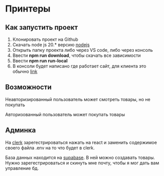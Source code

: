 # Принтеры

## Как запустить проект

1. Клонировать проект на Github
2. Скачать node js 20.\* версию [nodejs](https://nodejs.org/en/download/package-manager)
3. Открыть папку проекта либо через VS code, либо через консоль
4. Ввести **npm run download**, чтобы скачать все зависимости
5. Ввести **npm run run-local**
6. В консоли будет написано где работает сайт, для клиента это обычно [link](http://localhost:5173/)

## Возможности

Неавторизированный пользователь может смотреть товары, но не покупать

Авторизованный пользователь может покупать товары

## Админка

На [clerk](https://clerk.com/) зарегестрироваться нажать на react и заменить содержимое своего файла .env на то что будет в clerk. 

База данных находится на [supabase](https://supabase.com). В ней можно создавать товары. Нужно зарегестрироваться и скинуть мне почту, чтобы я мог дать вам управление бд.
